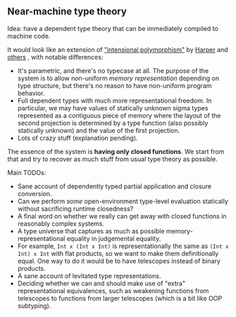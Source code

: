 ## Near-machine type theory

Idea: have a dependent type theory that can be immediately compiled to machine code.

It would look like an extension of ["intensional polymorphism"](https://www.cs.cmu.edu/~rwh/papers/intensional/popl95.pdf) by [Harper](https://www.cs.cmu.edu/~rwh/papers/closures/tr.pdf) and [others](https://www.cs.cornell.edu/talc/papers/typepass.pdf) , with notable differences:

 - It's parametric, and there's no typecase at all. The purpose of the system is to allow non-uniform *memory representation* depending on type structure, but there's no reason to have non-uniform program behavior.
 - Full dependent types with much more representational freedom. In particular, we may have values of statically unknown sigma types represented as a contiguous piece of memory where the layout of the second projection is determined by a type function (also possibly statically unknown) and the value of the first projection.
 - Lots of crazy stuff (explanation pending).
 
The essence of the system is **having only closed functions**. We start from that and try to recover as much stuff from usual type theory as possible.
 
Main TODOs:

 - Sane account of dependently typed partial application and closure conversion.
  - Can we perform *some* open-environment type-level evaluation statically without sacrificing runtime closedness?
 - A final word on whether we really can get away with closed functions in reasonably complex systems.
 - A type universe that captures as much as possible memory-representational equality in judgemental equality.
  - For example, `Int x (Int x Int)` is representationally the same as `(Int x Int) x Int` with flat products, so we want to make them definitionally equal. One way to do it would be to have telescopes instead of binary products.
 - A sane account of levitated type representations.
 - Deciding whether we can and should make use of "extra" representational equivalences, such as weakening functions from telescopes to functions from larger telescopes (which is a bit like OOP subtyping). 
